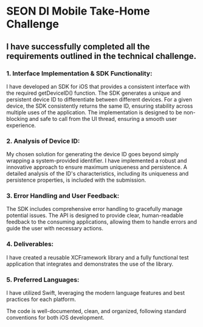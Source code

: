 # SEON DI Mobile Take-Home Challenge

## I have successfully completed all the requirements outlined in the technical challenge.

### 1. Interface Implementation & SDK Functionality:

I have developed an SDK for iOS that provides a consistent interface with the required getDeviceID() function. The SDK generates a unique and persistent device ID to differentiate between different devices. For a given device, the SDK consistently returns the same ID, ensuring stability across multiple uses of the application. The implementation is designed to be non-blocking and safe to call from the UI thread, ensuring a smooth user experience.

### 2. Analysis of Device ID:

My chosen solution for generating the device ID goes beyond simply wrapping a system-provided identifier. I have implemented a robust and innovative approach to ensure maximum uniqueness and persistence. A detailed analysis of the ID's characteristics, including its uniqueness and persistence properties, is included with the submission.

### 3. Error Handling and User Feedback:

The SDK includes comprehensive error handling to gracefully manage potential issues. The API is designed to provide clear, human-readable feedback to the consuming applications, allowing them to handle errors and guide the user with necessary actions.

### 4. Deliverables:

I have created a reusable XCFramework library and a fully functional test application that integrates and demonstrates the use of the library.

### 5. Preferred Languages:

I have utilized Swift, leveraging the modern language features and best practices for each platform.

The code is well-documented, clean, and organized, following standard conventions for both iOS development.
